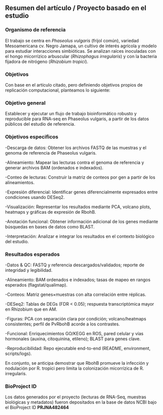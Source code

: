 ## Resumen del artículo / Proyecto basado en el estudio

### Organismo de referencia
El trabajo se centra en *Phaseolus vulgaris* (frijol común), variedad Mesoamericana cv. Negro Jamapa, un cultivo de interés agrícola y modelo para estudiar interacciones simbióticas. Se analizan raíces inoculadas con el hongo micorrízico arbuscular (*Rhizophagus irregularis*) y con la bacteria fijadora de nitrógeno (*Rhizobium tropici*).

### Objetivos  
Con base en el artículo citado, pero definiendo objetivos propios de replicación computacional, planteamos lo siguiente:
### Objetivo general
Establecer y ejecutar un flujo de trabajo bioinformático robusto y reproducible para RNA-seq en Phaseolus vulgaris, a partir de los datos públicos del estudio de referencia.

### Objetivos especificos
\-Descarga de datos: Obtener los archivos FASTQ de las muestras y el genoma de referencia de Phaseolus vulgaris.

\-Alineamiento: Mapear las lecturas contra el genoma de referencia y generar archivos BAM (ordenados e indexados).

\-Conteo de lecturas: Construir la matriz de conteos por gen a partir de los alineamientos.

\-Expresión diferencial: Identificar genes diferencialmente expresados entre condiciones usando DESeq2.

\-Visualización: Representar los resultados mediante PCA, volcano plots, heatmaps y gráficas de expresión de RbohB.

\-Anotación funcional: Obtener información adicional de los genes mediante búsquedas en bases de datos como BLAST.

\-Interpretación: Analizar e integrar los resultados en el contexto biológico del estudio.

### Resultados esperados
\-Datos & QC: FASTQ y referencia descargados/validados; reporte de integridad y legibilidad.

\-Alineamiento: BAM ordenados e indexados; tasas de mapeo en rangos esperados (flagstat/qualimap).

\-Conteos: Matriz genes×muestras con alta correlación entre réplicas.

\-DESeq2: Tablas de DEGs (FDR < 0.05); respuesta transcriptómica mayor en Rhizobium que en AM.

\-Figuras: PCA con separación clara por condición; volcano/heatmaps consistentes; perfil de PvRbohB acorde a los contrastes.

\-Funcional: Enriquecimientos GO/KEGG en ROS, pared celular y vías hormonales (auxina, citoquinina, etileno); BLAST para genes clave.

\-Reproducibilidad: Repo ejecutable end-to-end (README, environment, scripts/logs).

En conjunto, se anticipa demostrar que RbohB promueve la infección y nodulación por R. tropici pero limita la colonización micorrízica de R. irregularis.

### BioProject ID  
Los datos generados por el proyecto (lecturas de RNA-Seq, muestras biológicas y metadatos) fueron depositados en la base de datos NCBI bajo el BioProject ID **PRJNA482464**
